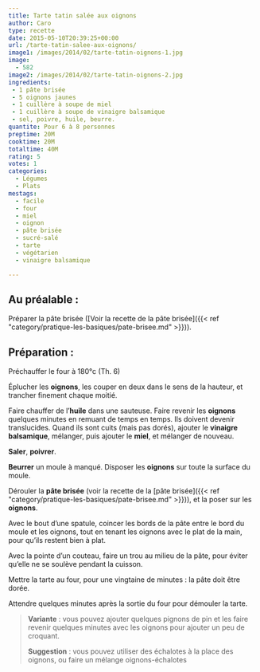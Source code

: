 ```yaml
---
title: Tarte tatin salée aux oignons
author: Caro
type: recette
date: 2015-05-10T20:39:25+00:00
url: /tarte-tatin-salee-aux-oignons/
image1: /images/2014/02/tarte-tatin-oignons-1.jpg
image:
  - 582
image2: /images/2014/02/tarte-tatin-oignons-2.jpg
ingredients:
 - 1 pâte brisée
 - 5 oignons jaunes
 - 1 cuillère à soupe de miel
 - 1 cuillère à soupe de vinaigre balsamique
 - sel, poivre, huile, beurre.
quantite: Pour 6 à 8 personnes
preptime: 20M
cooktime: 20M
totaltime: 40M
rating: 5
votes: 1
categories:
  - Légumes
  - Plats
mestags:
  - facile
  - four
  - miel
  - oignon
  - pâte brisée
  - sucré-salé
  - tarte
  - végétarien
  - vinaigre balsamique

---
```

## Au préalable :

Préparer la pâte brisée ([Voir la recette de la pâte brisée]({{< ref "category/pratique-les-basiques/pate-brisee.md" >}})).

## Préparation :

Préchauffer le four à 180°c (Th. 6)

Éplucher les **oignons**, les couper en deux dans le sens de la hauteur, et trancher finement chaque moitié.

Faire chauffer de l&rsquo;**huile** dans une sauteuse. Faire revenir les **oignons** quelques minutes en remuant de temps en temps. Ils doivent devenir translucides. Quand ils sont cuits (mais pas dorés), ajouter le **vinaigre balsamique**, mélanger, puis ajouter le **miel**, et mélanger de nouveau.

**Saler**, **poivrer**.

**Beurrer** un moule à manqué. Disposer les **oignons** sur toute la surface du moule.

Dérouler la **pâte brisée** (voir la recette de la [pâte brisée]({{< ref "category/pratique-les-basiques/pate-brisee.md" >}})), et la poser sur les **oignons**.

Avec le bout d&rsquo;une spatule, coincer les bords de la pâte entre le bord du moule et les oignons, tout en tenant les oignons avec le plat de la main, pour qu&rsquo;ils restent bien à plat.

Avec la pointe d&rsquo;un couteau, faire un trou au milieu de la pâte, pour éviter qu&rsquo;elle ne se soulève pendant la cuisson.

Mettre la tarte au four, pour une vingtaine de minutes : la pâte doit être dorée.

Attendre quelques minutes après la sortie du four pour démouler la tarte.

> **Variante** : vous pouvez ajouter quelques pignons de pin et les faire revenir quelques minutes avec les oignons pour ajouter un peu de croquant.
>
> **Suggestion** : vous pouvez utiliser des échalotes à la place des oignons, ou faire un mélange oignons-échalotes
